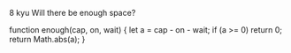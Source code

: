 8 kyu
Will there be enough space?

function enough(cap, on, wait) {
  let a = cap - on - wait;
  if (a >= 0) return 0;
  return Math.abs(a);
}
